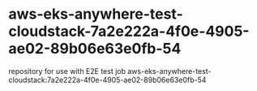 # aws-eks-anywhere-test-cloudstack-7a2e222a-4f0e-4905-ae02-89b06e63e0fb-54
repository for use with E2E test job aws-eks-anywhere-test-cloudstack:7a2e222a-4f0e-4905-ae02-89b06e63e0fb-54
